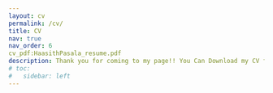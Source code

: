 ```yaml
---
layout: cv
permalink: /cv/
title: CV
nav: true
nav_order: 6
cv_pdf:HaasithPasala_resume.pdf
description: Thank you for coming to my page!! You Can Download my CV from here.
# toc:
#   sidebar: left
---
```

